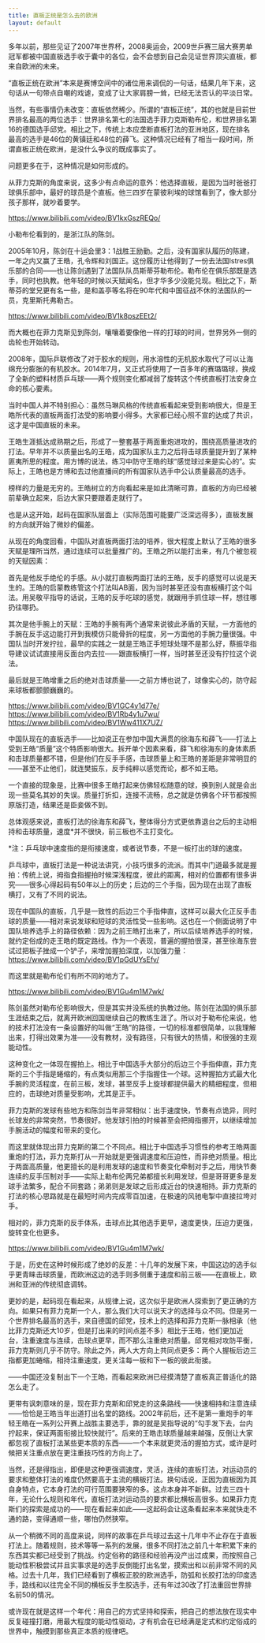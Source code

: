 ```yaml
---
title: 直板正统是怎么去的欧洲
layout: default
---
```


多年以前，那些见证了2007年世界杯，2008奥运会，2009世乒赛三届大赛男单冠军都被中国直板选手收于囊中的各位，会不会想到自己会见证世界顶尖直板，都来自欧洲的未来。

“直板正统在欧洲”本来是赛博空间中的诸位用来调侃的一句话，结果几年下来，这句话从一句带点自嘲的戏谑，变成了让大家肩膀一耸，已经无法否认的平淡日常。

当然，有些事情仍未改变：直板依然稀少。所谓的“直板正统”，其的也就是目前世界排名最高的两位选手：世界排名第七的法国选手菲力克斯勒布伦，和世界排名第16的德国选手邱党。相比之下，传统上本应垄断直板打法的亚洲地区，现在排名最高的选手是46位的黄镇廷和48位的薛飞。这种情况已经有了相当一段时间，所谓直板正统在欧洲，是没什么争议的既成事实了。

问题更多在于，这种情况是如何形成的。

从菲力克斯的角度来说，这多少有点命运的意外：他选择直板，是因为当时爸爸打球俱乐部中，最好的球员是个直板。他三四岁在蒙彼利埃的球馆看到了，像大部分孩子那样，就吵着要学。

https://www.bilibili.com/video/BV1kxGszREQo/

小勒布伦看到的，是浙江队的陈剑。

2005年10月，陈剑在十运会里3：1战胜王励勤。之后，没有国家队履历的陈建，一年之内又赢了王皓，孔令辉和刘国正。这份履历让他得到了一份去法国Istres俱乐部的合同——也让陈剑遇到了法国队队员斯蒂芬勒布伦。勒布伦在俱乐部既是选手，同时也执教。他年轻的时候以天赋闻名，但才华多少没能兑现。相比之下，斯蒂芬的堂兄更有名一些，是和盖亭等名将在90年代和中国征战不休的法国队的一员，克里斯托弗勒古。

https://www.bilibili.com/video/BV1k8pszEEt2/

而大概也在菲力克斯见到陈剑，嚷嚷着要像他一样的打球的时间，世界另外一侧的齿轮也开始转动。

2008年，国际乒联修改了对于胶水的规则，用水溶性的无机胶水取代了可以让海绵充分膨胀的有机胶水。2014年7月，又正式将使用了一百多年的赛璐璐球，换成了全新的塑料材质乒乓球——两个规则变化都减弱了旋转这个传统直板打法安身立命的核心要素。

当时中国人并不特别担心：虽然马琳风格的传统直板看起来受到影响很大，但是王皓所代表的直板两面打法受的影响要小得多。大家都已经心照不宣的达成了共识，这才是中国直板的未来。

王皓生涯抵达成熟期之后，形成了一整套基于两面重炮进攻的，围绕高质量进攻的打法。早年并不以质量出名的王皓，成为国家队主力之后将击球质量提升到了某种匪夷所思的程度。用方博的说法，练习中防守王皓的球“感觉球过来是实心的”。实际上，王皓也是方博和去过他直播间的所有国家队选手中公认质量最高的选手。

榜样的力量是无穷的。王皓树立的方向看起来是如此清晰可靠，直板的方向已经被前辈确立起来，后边大家只要跟着走就行了。

也是从这开始，起码在国家队层面上（实际范围可能要广泛深远得多），直板发展的方向就开始了微妙的偏差。

从现在的角度回看，中国队对直板两面打法的培养，很大程度上默认了王皓的很多天赋是理所当然，通过连续可以批量推广的。王皓之所以能打出来，有几个被忽视的天赋因素：

首先是他反手绝伦的手感。从小就打直板两面打法的王皓，反手的感觉可以说是天生的。王皓的启蒙教练管这个打法叫AB面，因为当时甚至还没有直板横打这个叫法。用吴敬平指导的话说，王皓的反手吃球的感觉，就跟用手抓住球一样，想往哪扔往哪扔。

其次是他手腕上的天赋：王皓的手腕有两个通常来说彼此矛盾的天赋，一方面他的手腕在反手这边能打开到我模仿只能骨折的程度，另一方面他的手腕力量很强。中国队当时开发拧拉，最早的实践之一就是王皓正手短球处理不是那么好，蔡振华指导建议试试直接用反面台内去拉——跟直板横打一样，当时甚至还没有拧拉这个说法。

最后就是王皓增重之后的绝对击球质量——之前方博也说了，球像实心的，防守起来球板都颤颤巍巍的。

https://www.bilibili.com/video/BV1GC4y1d77e/
https://www.bilibili.com/video/BV1Rb4y1u7wu/
https://www.bilibili.com/video/BV1Ww411X7UZ/

中国队现在的直板选手——比如说正在参加中国大满贯的徐海东和薛飞——打法上受到王皓“质量”这个特质影响很大。拆开单个因素来看，薛飞和徐海东的身体素质和击球质量都不错，但是他们在反手手感，击球质量上和王皓的差距是非常明显的——甚至不止他们，就连樊振东，反手纯粹以感觉而论，都不如王皓。

一个直接的现象是，比赛中很多王皓打起来仿佛轻松随意的球，换到别人就是会出现一些莫名其妙的失误。质量打折扣，连接不流畅，总之就是仿佛各个环节都按照原版打造，结果还是臣妾做不到。

总体观感来说，直板打法的徐海东和薛飞，整体得分方式更依靠退台之后的主动相持和击球质量，速度*并不很快，前三板也不主打变化。

*注：乒乓球中速度指的是衔接速度，或者说节奏，不是一板打出的球的速度。

乒乓球中，直板打法是一种说法讲究，小技巧很多的流派。而其中门道最多就是握拍：传统上说，拇指食指握拍时候深浅程度，彼此的距离，相对的位置都有很多讲究——很多心得起码有50年以上的历史；后边的三个手指，因为现在出现了直板横打，又有了不同的说法。

现在中国队的直板，几乎是一致性的后边三个手指伸直，这样可以最大化正反手击球的质量——相对来说发球和短球的灵活性受一些影响。这也在一个侧面说明了中国队培养选手上的路径依赖：因为之前王皓打出来了，所以后续培养选手的时候，就约定俗成的走王皓的既定路线。作为一个表现，普遍的握拍很深，甚至徐海东尝试过把板子挫成一个铲子，来增加握拍深度，以加强力量：https://www.bilibili.com/video/BV1pGdUYsEfv/

而这里就是勒布伦们有所不同的地方了。

https://www.bilibili.com/video/BV1Gu4m1M7wk/

陈剑虽然对勒布伦影响很大，但是其实并没系统的执教过他。陈剑在法国的俱乐部生涯结束之后，就离开欧洲回国继续自己的教练生涯了。所以对于勒布伦来说，他的技术打法没有一条设置好的叫做“王皓”的路径，一切的标准都很简单，以我理解出来，打得出效果为准——没有教材，没有路径，只有很大的热情，和很强的主观能动性。

这种变化之一体现在握拍上。相比于中国选手大部分的后边三个手指伸直，菲力克斯的三个手指是蜷缩的，有点类似用那三个手指握住一个球。这种握拍方式最大化手腕的灵活程度，在前三板，发球，甚至反手上旋球都提供最大的精细程度，但相应的，击球绝对质量受影响，尤其是正手。

菲力克斯的发球有些地方和陈剑当年非常相似：出手速度快，节奏有点诡异，同时长球发的非常突然，节奏很好。他发球引拍的时候甚至会把拇指挪开，以继续增加手腕活动的幅度和带来的变化。

而这里就体现出菲力克斯的第二个不同点。相比于中国选手习惯性的参考王皓两面重炮的打法，菲力克斯打从一开始就是更强调速度和压迫性，而非绝对质量。相比于两面高质量，他更擅长的是利用发球的速度和节奏变化牵制对手之后，用快节奏连续的反手压制对手——实际上勒布伦两兄弟都擅长利用发球，但是哥哥更多是发球手法繁多，配合不同套路；弟弟则是发球之后形成近台的快速相持。菲力克斯的打法的核心思路就是在最短时间内完成零百加速，在极速的风驰电掣中直接拉垮对手。

相对的，菲力克斯的反手体系，击球点比其他选手更早，速度更快，压迫力更强，旋转变化也更多。

https://www.bilibili.com/video/BV1Gu4m1M7wk/

于是，历史在这种时候形成了绝妙的反差：十几年的发展下来，中国这边的选手似乎更青睐击球质量，而欧洲这边的选手则多侧重于速度和前三板——在直板上，欧洲和亚洲的传统彻底调转。

更妙的是，起码现在看起来，从规律上说，这次似乎是欧洲人探索到了更正确的方向。如果只有菲力克斯一个人，那么我们大可以说天才的选择与众不同。但是另一个世界排名最高的选手，来自德国的邱党，技术上的选择和菲力克斯一脉相承（他比菲力克斯还大10岁，但是打出来的时间点差不多）相比于王皓，他们更加近台，注重速度与连续，击球点更早，而不那么注重绝对质量。邱党相对攻防平衡，菲力克斯则几乎不防守。除此之外，两人大方向上共同点更多：两个人握板后边三指都更加蜷缩，相持注重速度，更关注每一板和下一板的彼此衔接。

——中国还没复制出下一个王皓，而看起来欧洲已经摸清楚了直板真正普适化的路怎么走了。

更带有讽刺意味的是，现在菲力克斯和邱党走的这条路线——快速相持和注意连续——恰恰是王皓当年出道打出名堂的路线。2002年前后，还不是第一重炮手的年轻王皓在一系列公开赛上战胜主要选手，靠的就是吴指导说的“勾手发下去，台内拧起来，保证两面衔接比较快就行”。后来的王皓击球质量越来越强，反倒让大家都忽视了直板打法某些更本质的东西——一个本来就更灵活的握拍方式，或许是时候把关注重点放在更注重技巧性的方向上了。

当然，还是得指出，即便是这种更强调速度，灵活，连续的直板打法，对运动员的要求和整体打法的难度仍然要高于主流的横板打法。换句话说，正因为直板因为其自身特点，它本身打法的可行范围要狭窄的多。这点本身并不新鲜。过去三四十年，无论什么规则和年代，直板打法对运动员的要求都比横板高很多。如果菲力克斯们的探索是成功的——现在看起来如此——这起码会让这条看起来本来就快走不通的路，变得通顺一些，哪怕仍然狭窄。

从一个稍微不同的高度来说，同样的故事在乒乓球过去这十几年中不止存在于直板打法上。随着规则，技术等等一系列的发展，很多不同打法之前几十年积累下来的东西其实都已经受到了挑战。约定俗称的路径和经验再没产出过成果，而按照自己能动性积极尝试并且实事求是的选手反倒能打出名堂，摸索出和以前非常不同的风格。过去十几年，我们已经看到了横板正胶的欧洲选手，防弧和长胶打法的印度选手，路线和以往完全不同的横板反手生胶选手，还有年过30改了打法重回世界排名前50的情况。

或许现在就是这样一个年代：用自己的方式坚持和探索，把自己的想法放在现实中反复碰撞打磨，用最大程度的能动性驱动，才有机会在已经满是定式和约定俗成的世界中，触摸到那些真正本质的规律吧。
